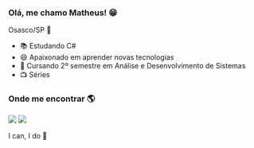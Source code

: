 

<!--
**matheusgoncalvess/matheusgoncalvess** is a ✨ _special_ ✨ repository because its `README.md` (this file) appears on your GitHub profile.
### Hi there 👋
Here are some ideas to get you started:
-->


### Olá, me chamo Matheus! :grin:

Osasco/SP :house_with_garden:

- :books: Estudando C#
- :smile: Apaixonado em aprender novas tecnologias
- :blue_book: Cursando 2º semestre em Análise e Desenvolvimento de Sistemas
- :tv: Séries

### Onde me encontrar :earth_americas:

 [<img src="https://img.shields.io/badge/linkedin-%230077B5.svg?&style=for-the-badge&logo=linkedin&logoColor=white" />](https://www.linkedin.com/in/matheus-gon%C3%A7alves-6828b1193/) [<img src = "https://img.shields.io/badge/instagram-%23E4405F.svg?&style=for-the-badge&logo=instagram&logoColor=white">](https://www.instagram.com/matheusoliveira7_/?hl=pt-br")
 
 I can, I do :facepunch:
